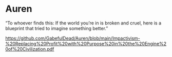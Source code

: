 # Auren
“To whoever finds this: If the world you’re in is broken and cruel, here is a blueprint that tried to imagine something better.”

https://github.com/GabefulDead/Auren/blob/main/Impactivism-%20Replacing%20Profit%20with%20Purpose%20in%20the%20Engine%20of%20Civilization.pdf
